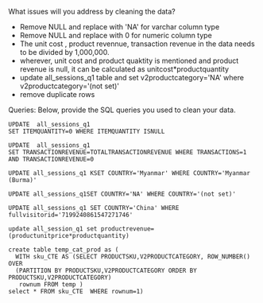 What issues will you address by cleaning the data?
- Remove NULL and replace with 'NA' for varchar column type
- Remove NULL and replace with 0 for numeric column type
- The unit cost , product revennue, transaction revenue in the data needs to be divided by 1,000,000.
- wherever, unit cost and product quaktity is mentioned and product revenue is null, it can be calculated as unitcost*productquantity
- update all_sessions_q1 table and set v2productcategory='NA' where v2productcategory='(not set)'
- remove duplicate rows




Queries:
Below, provide the SQL queries you used to clean your data.
```
UPDATE  all_sessions_q1
SET ITEMQUANTITY=0 WHERE ITEMQUANTITY ISNULL
```
```
UPDATE  all_sessions_q1
SET TRANSACTIONREVENUE=TOTALTRANSACTIONREVENUE WHERE TRANSACTIONS=1 AND TRANSACTIONREVENUE=0
```
```
UPDATE all_sessions_q1 KSET COUNTRY='Myanmar' WHERE COUNTRY='Myanmar (Burma)'
```
```
UPDATE all_sessions_q1SET COUNTRY='NA' WHERE COUNTRY='(not set)'
```
```
UPDATE all_sessions_q1 SET COUNTRY='China' WHERE fullvisitorid='7199240861547271746'
```
```
update all_session_q1 set productrevenue=(productunitprice*productquantity) 
```
```
create table temp_cat_prod as (
  WITH sku_CTE AS (SELECT PRODUCTSKU,V2PRODUCTCATEGORY, ROW_NUMBER() OVER
  (PARTITION BY PRODUCTSKU,V2PRODUCTCATEGORY ORDER BY PRODUCTSKU,V2PRODUCTCATEGORY)
   rownum FROM temp )
select * FROM sku_CTE  WHERE rownum=1)
```
